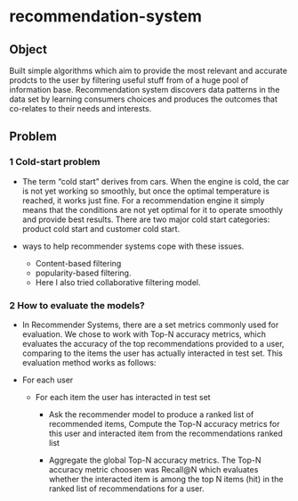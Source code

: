 # recommendation-system
## Object

Built simple algorithms which aim to provide the most relevant and accurate prodcts to the user by filtering useful stuff from of a huge pool of information base. Recommendation system discovers data patterns in the data set by learning consumers choices and produces the outcomes that co-relates to their needs and interests.

## Problem

### 1 Cold-start problem
* The term “cold start” derives from cars. When the engine is cold, the car is not yet working so smoothly, but once the optimal temperature is reached, it works just fine. For a recommendation engine it simply means that the conditions are not yet optimal for it to operate smoothly and provide best results. There are two major cold start categories: product cold start and customer cold start.

* ways to help recommender systems cope with these issues.

  * Content-based filtering
  * popularity-based filtering.
  * Here I also tried collaborative filtering model.
  
### 2 How to evaluate the models?

* In Recommender Systems, there are a set metrics commonly used for evaluation. We chose to work with Top-N accuracy metrics, which evaluates the accuracy of the top recommendations provided to a user, comparing to the items the user has actually interacted in test set. This evaluation method works as follows:

* For each user
  * For each item the user has interacted in test set
    * Ask the recommender model to produce a ranked list of recommended items, Compute the Top-N accuracy metrics for this user and interacted item from the recommendations ranked list

    * Aggregate the global Top-N accuracy metrics. The Top-N accuracy metric choosen was Recall@N which evaluates whether the interacted item is among the top N items (hit) in the ranked list of recommendations for a user.
